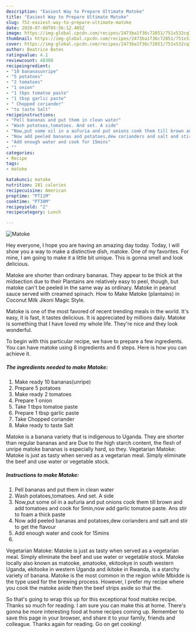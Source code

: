 ```yaml
---
description: "Easiest Way to Prepare Ultimate Matoke"
title: "Easiest Way to Prepare Ultimate Matoke"
slug: 752-easiest-way-to-prepare-ultimate-matoke
date: 2020-07-08T05:56:12.405Z
image: https://img-global.cpcdn.com/recipes/2473ba1f36c72851/751x532cq70/matoke-recipe-main-photo.jpg
thumbnail: https://img-global.cpcdn.com/recipes/2473ba1f36c72851/751x532cq70/matoke-recipe-main-photo.jpg
cover: https://img-global.cpcdn.com/recipes/2473ba1f36c72851/751x532cq70/matoke-recipe-main-photo.jpg
author: Beatrice Bates
ratingvalue: 4.1
reviewcount: 48300
recipeingredient:
- "10 bananasunripe"
- "5 potatoes"
- "2 tomatoes"
- "1 onion"
- "1 tbps tomatoe paste"
- "1 tbsp garlic paste"
- " Chopped coriander"
- "to taste Salt"
recipeinstructions:
- "Pell bananas and put them in clean water"
- "Wash potatoes,tomatoes. And set. A side"
- "Now,put some oil in a aufuria and put onions cook them till brown and add tomatoes and cook for 5min,now add garlic tomatoe paste. Ans stir to foam a thick paste"
- "Now add peeled bananas and potatoes,dew corianders and salt and stir to get the flavour"
- "Add enough water and cook for 15mins"
- ""
categories:
- Recipe
tags:
- matoke

katakunci: matoke 
nutrition: 281 calories
recipecuisine: American
preptime: "PT11M"
cooktime: "PT38M"
recipeyield: "2"
recipecategory: Lunch

---
```



![Matoke](https://img-global.cpcdn.com/recipes/2473ba1f36c72851/751x532cq70/matoke-recipe-main-photo.jpg)

Hey everyone, I hope you are having an amazing day today. Today, I will show you a way to make a distinctive dish, matoke. One of my favorites. For mine, I am going to make it a little bit unique. This is gonna smell and look delicious.

Matoke are shorter than ordinary bananas. They appear to be thick at the midsection due to their Plantains are relatively easy to peel, though, but matoke can&#39;t be peeled in the same way as ordinary. Matoke in peanut sauce served with creamed spinach. How to Make Matoke (plantains) in Coconut Milk Jikoni Magic Style.

Matoke is one of the most favored of recent trending meals in the world. It's easy, it is fast, it tastes delicious. It is appreciated by millions daily. Matoke is something that I have loved my whole life. They're nice and they look wonderful.


To begin with this particular recipe, we have to prepare a few ingredients. You can have matoke using 8 ingredients and 6 steps. Here is how you can achieve it.

<!--inarticleads1-->

##### The ingredients needed to make Matoke:

1. Make ready 10 bananas(unripe)
1. Prepare 5 potatoes
1. Make ready 2 tomatoes
1. Prepare 1 onion
1. Take 1 tbps tomatoe paste
1. Prepare 1 tbsp garlic paste
1. Take  Chopped coriander
1. Make ready to taste Salt


Matoke is a banana variety that is indigenous to Uganda. They are shorter than regular bananas and are Due to the high starch content, the flesh of unripe matoke bananas is especially hard, so they. Vegetarian Matoke: Matoke is just as tasty when served as a vegetarian meal. Simply eliminate the beef and use water or vegetable stock. 

<!--inarticleads2-->

##### Instructions to make Matoke:

1. Pell bananas and put them in clean water
1. Wash potatoes,tomatoes. And set. A side
1. Now,put some oil in a aufuria and put onions cook them till brown and add tomatoes and cook for 5min,now add garlic tomatoe paste. Ans stir to foam a thick paste
1. Now add peeled bananas and potatoes,dew corianders and salt and stir to get the flavour
1. Add enough water and cook for 15mins
1. 


Vegetarian Matoke: Matoke is just as tasty when served as a vegetarian meal. Simply eliminate the beef and use water or vegetable stock. Matoke locally also known as matooke, amatooke, ekitookye in south western Uganda, ekitooke in western Uganda and ikitoke in Rwanda, is a starchy variety of banana. Matoke is the most common in the region while Mbidde is the type used for the brewing process. However, I prefer my recipe where you cook the matoke aside then the beef strips aside so that the. 

So that's going to wrap this up for this exceptional food matoke recipe. Thanks so much for reading. I am sure you can make this at home. There's gonna be more interesting food at home recipes coming up. Remember to save this page in your browser, and share it to your family, friends and colleague. Thanks again for reading. Go on get cooking!
